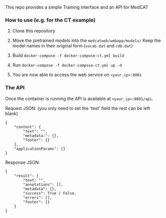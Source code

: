 This repo provides a simple Training interface and an API for MedCAT

### How to use (e.g. for the CT example)
1. Clone this repository

2. Move the pretrained models into the `medcatweb/webapp/models/` Keep the model names in their original form (`vocab.dat` and `cdb.dat`)

3. Build `docker-compose -f docker-compose-ct.yml build`

4. Run `docker-compose -f docker-compose-ct.yml up -d`

5. You are now able to access the web service on `<your_ip>:8001`


### The API
Once the container is running the API is available at `<your_ip>:8001/api`.


Request JSON: (you only need to set the 'text' field the rest can be left blank)
```
{
    "content": {
        "text": "",
        "metadata:": {},
        "footer": {}
    },
    "applicationParams": {}
}
```



Response JSON:
```
{
    "result": {
        "text: "",
        "annotations": [],
        "metadata": {},
        "success": True / False,
        "errors": [],
        "footer": {}
    }
}
```
